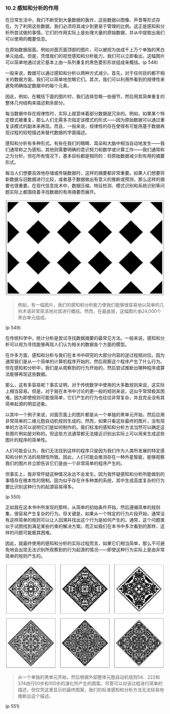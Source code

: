 ### 10.2  感知和分析的作用

在日常生活中，我们不断受到大量数据的轰炸，这些数据以图像、声音等形式存在。为了利用这些数据，我们必须将其减少到更易于管理的比例。这正是感知和分析所尝试做的事情。它们的作用实际上是处理大量的原始数据，并从中提取出我们可以使用的概要信息。

在原始数据层面，例如对面页面顶部的图片，可以被视为由成千上万个单独的黑白单元组成。但是，凭借我们的视觉感知和分析能力，我们可以立即看出，这幅图片可以简单地通过说它基本上由一系列重复的黑色菱形形状组成来概括。(p 548)

一般来说，数据可以通过感知和分析以两种方式减少。首先，对于任何目的都不相关的数据方面，我们可以简单地忽略它们。其次，我们可以利用所看到的规律性来避免明确指定数据中的每个元素。

因此，例如，在概括下面的图片时，我们选择忽略一些细节，然后用其简单重复的整体几何结构来描述剩余部分。

每当数据中存在规律性时，实际上就意味着部分数据是冗余的。例如，如果某个特定模式被重复，那么人们无需多次指定该模式的形式——因为原始数据可以通过重复该模式的副本来再现。而且，一般来说，规律性的存在使得有可能用基于数据再现过程的较短描述来替代数据的字面描述。

感知和分析有多种形式。有些在我们的眼睛、耳朵和大脑中相当自动地发生——我们通常称之为感知。其他则需要明确的意识努力和数学或计算工作——我们通常称之为分析。但在所有情况下，基本目标都是相同的：将原始数据减少到有用的摘要形式。

每当人们想要高效地存储或传输数据时，这样的摘要都非常重要。如果人们想要将新数据与旧数据进行比较，或者基于数据做出有意义的推断或预测，那么这样的摘要也很重要。在现代信息技术中，数据压缩、特征检测、模式识别和系统识别等问题实际上都围绕着寻找数据的有用摘要而展开。

![](assets/p549.png)

>例如，有一幅图片，我们的感知和分析能力使我们能够很容易地以简单的几何术语非常简洁地对其进行概括。然而，在最底层，这幅图片由24,000个黑白单元组成。

(p 549)

在传统科学中，统计分析是尝试寻找数据摘要的最常见方法。一般来说，感知和分析可以视为寻找能够再现人们认为相关的数据各个方面的模型。

在许多方面，感知和分析与我们在本书中研究的大部分内容的逆过程相对应。因为通常我们是从一个简单的计算机程序开始的，然后观察这个程序产生了什么行为。但在感知和分析中，我们是从观察到的行为开始的，然后尝试推断出哪种程序或算法能够再现这些数据。

那么，这有多容易呢？事实证明，对于传统数学中使用的大多数规则来说，这实际上相当容易。但是，对于我在本书中讨论的更一般的规则来说，这似乎常常极其困难。因为即使规则可能很简单，它们产生的行为也往往非常复杂，并且完全没有其简单起源的明显迹象。

以其中一个例子来说，对面页面上的图片都是从一个单独的黑单元开始，然后应用非常简单的二维元胞自动机规则生成的。然而，如果只看这些最终的图片，没有简单的方法可以说明它们是如何制作的。我们标准的感知和分析方法当然可以确定这些图片例如是对称的。但这些方法通常都无法接近识别出实际上可以用来生成这些图片的程序的简单性。

人们可能会认为，我们无法找到这样的程序只是因为我们作为人类所发展的特定感知和分析方法的局限性所致。因此，人们可能会推测存在一种外星智能，能够观察我们的图片并立即告诉它们是由一个非常简单的程序产生的。

但事实上，我非常怀疑这种情况永远不会发生。因为我怀疑感知和分析所能做到的事情存在根本性的限制。因为似乎存在许多种类的系统，其中生成高度复杂的行为要比识别这种行为的起源容易得多。

(p 550)

正如我在这本书中所发现的那样，从简单的初始条件开始，然后遵循简单的规则集，很容易产生复杂的行为。但关键是，如果从一个特定的行为片段开始，通常没有这样简单的规则可以让人回溯并找出这个行为是如何产生的。通常，这个问题类似于试图找到满足某些约束的解决方案。而正如我们在本书中多次看到的那样，这样的问题可能极其困难。

因此，就最终使用的感知和分析的实际过程而言，如果它们相当简单，那么不可避免地会出现无法识别所观察到的行为起源的情况——即使这种行为实际上是由非常简单的规则产生的。

![](assets/p551.png)

>从一个单独的黑单元开始，然后根据外部整体元胞自动机规则54、222和374进行50步和100步的演化所产生的图案。尽管可以对该过程进行简单的描述，但仅凭这里显示的最终图案，我们的标准感知和分析方法无法轻易地推断出这个描述。

(p 551)

